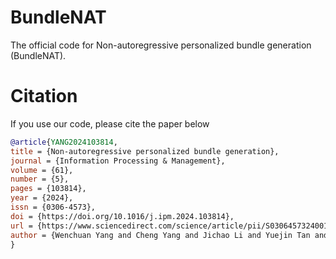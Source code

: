 # BundleNAT
The official code for Non-autoregressive personalized bundle generation (BundleNAT).

# Citation
If you use our code, please cite the paper below
```bibtex
@article{YANG2024103814,
title = {Non-autoregressive personalized bundle generation},
journal = {Information Processing & Management},
volume = {61},
number = {5},
pages = {103814},
year = {2024},
issn = {0306-4573},
doi = {https://doi.org/10.1016/j.ipm.2024.103814},
url = {https://www.sciencedirect.com/science/article/pii/S0306457324001730},
author = {Wenchuan Yang and Cheng Yang and Jichao Li and Yuejin Tan and Xin Lu and Chuan Shi}
}
```
